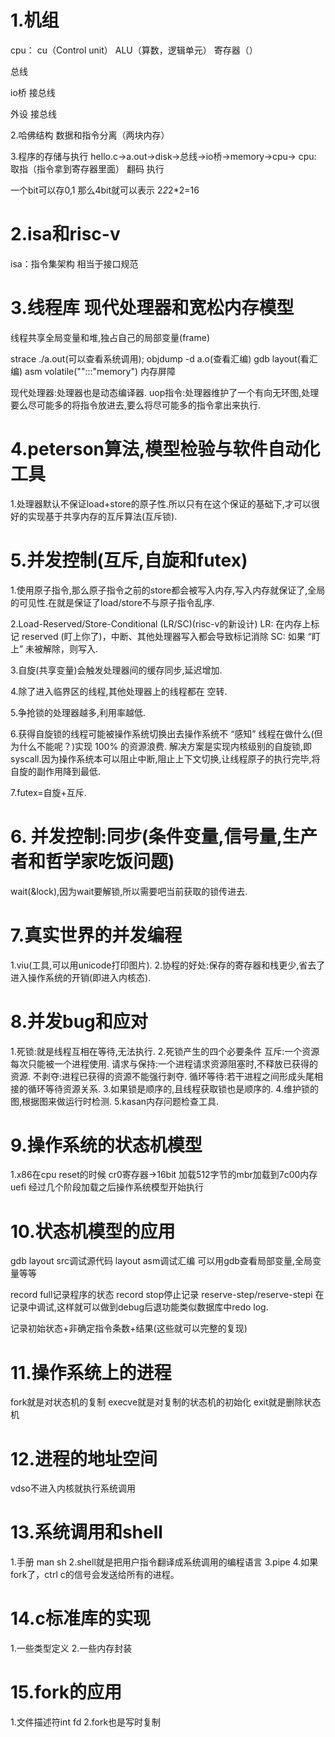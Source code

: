 # 1.机组

cpu：
cu（Control unit）
ALU（算数，逻辑单元）
寄存器（）

总线

io桥 接总线

外设 接总线

2.哈佛结构
数据和指令分离（两块内存）

3.程序的存储与执行
hello.c->a.out->disk->总线->io桥->memory->cpu->
cpu:
取指（指令拿到寄存器里面）
翻码
执行

一个bit可以存0,1
那么4bit就可以表示
2*2*2*2=16

# 2.isa和risc-v

isa：指令集架构 相当于接口规范

# 3.线程库 现代处理器和宽松内存模型

线程共享全局变量和堆,独占自己的局部变量(frame)

strace ./a.out(可以查看系统调用);
objdump -d  a.o(查看汇编)
gdb layout(看汇编)
asm volatile("":::"memory") 内存屏障

现代处理器:处理器也是动态编译器.
uop指令:处理器维护了一个有向无环图,处理要么尽可能多的将指令放进去,要么将尽可能多的指令拿出来执行.

# 4.peterson算法,模型检验与软件自动化工具

1.处理器默认不保证load+store的原子性.所以只有在这个保证的基础下,才可以很好的实现基于共享内存的互斥算法(互斥锁).

# 5.并发控制(互斥,自旋和futex)

1.使用原子指令,那么原子指令之前的store都会被写入内存,写入内存就保证了,全局的可见性.在就是保证了load/store不与原子指令乱序.

2.Load-Reserved/Store-Conditional (LR/SC)(risc-v的新设计)
LR: 在内存上标记 reserved (盯上你了)，中断、其他处理器写入都会导致标记消除
SC: 如果 “盯上” 未被解除，则写入.

3.自旋(共享变量)会触发处理器间的缓存同步,延迟增加.

4.除了进入临界区的线程,其他处理器上的线程都在 空转.

5.争抢锁的处理器越多,利用率越低.

6.获得自旋锁的线程可能被操作系统切换出去操作系统不 “感知” 线程在做什么(但为什么不能呢？)实现 100% 的资源浪费.
解决方案是实现内核级别的自旋锁,即syscall.因为操作系统本可以阻止中断,阻止上下文切换,让线程原子的执行完毕,将自旋的副作用降到最低.

7.futex=自旋+互斥.

# 6. 并发控制:同步(条件变量,信号量,生产者和哲学家吃饭问题)

wait(&lock),因为wait要解锁,所以需要吧当前获取的锁传进去.

# 7.真实世界的并发编程

1.viu(工具,可以用unicode打印图片).
2.协程的好处:保存的寄存器和栈更少,省去了进入操作系统的开销(即进入内核态).

# 8.并发bug和应对

1.死锁:就是线程互相在等待,无法执行.
2.死锁产生的四个必要条件
互斥:一个资源每次只能被一个进程使用.
请求与保持:一个进程请求资源阻塞时,不释放已获得的资源.
不剥夺:进程已获得的资源不能强行剥夺.
循环等待:若干进程之间形成头尾相接的循环等待资源关系.
3.如果锁是顺序的,且线程获取锁也是顺序的.
4.维护锁的图,根据图来做运行时检测.
5.kasan内存问题检查工具.

# 9.操作系统的状态机模型

1.x86在cpu reset的时候
cr0寄存器->16bit
加载512字节的mbr加载到7c00内存 uefi
经过几个阶段加载之后操作系统模型开始执行

# 10.状态机模型的应用

gdb
layout src调试源代码
layout asm调试汇编
可以用gdb查看局部变量,全局变量等等

record full记录程序的状态
record stop停止记录
reserve-step/reserve-stepi 在记录中调试,这样就可以做到debug后退功能类似数据库中redo log.

记录初始状态+非确定指令条数+结果(这些就可以完整的复现)

# 11.操作系统上的进程

fork就是对状态机的复制
execve就是对复制的状态机的初始化
exit就是删除状态机

# 12.进程的地址空间

vdso不进入内核就执行系统调用

# 13.系统调用和shell
1.手册 man sh
2.shell就是把用户指令翻译成系统调用的编程语言
3.pipe
4.如果fork了，ctrl c的信号会发送给所有的进程。

# 14.c标准库的实现
1.一些类型定义
2.一些内存封装

# 15.fork的应用
1.文件描述符int fd
2.fork也是写时复制